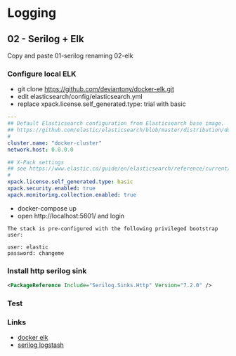 # Logging

## 02 - Serilog + Elk

Copy and paste 01-serilog renaming 02-elk

### Configure local ELK

 - git clone https://github.com/deviantony/docker-elk.git
 - edit  elasticsearch/config/elasticsearch.yml
 - replace xpack.license.self_generated.type: trial with basic


```yml
---
## Default Elasticsearch configuration from Elasticsearch base image.
## https://github.com/elastic/elasticsearch/blob/master/distribution/docker/src/docker/config/elasticsearch.yml
#
cluster.name: "docker-cluster"
network.host: 0.0.0.0

## X-Pack settings
## see https://www.elastic.co/guide/en/elasticsearch/reference/current/setup-xpack.html
#
xpack.license.self_generated.type: basic
xpack.security.enabled: true
xpack.monitoring.collection.enabled: true

```

 - docker-compose up
 - open http://localhost:5601/ and login

```text
The stack is pre-configured with the following privileged bootstrap user:

user: elastic
password: changeme
```

### Install http serilog sink

```xml
<PackageReference Include="Serilog.Sinks.Http" Version="7.2.0" />
```

### Test


### Links

 - [docker elk](https://github.com/deviantony/docker-elk#how-to-disable-paid-features)
 - [serilog logstash](https://www.devground.co/blog/posts/serilog-sending-logs-to-logstash/)